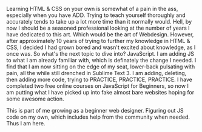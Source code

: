 Learning HTML & CSS on your own is somewhat of a pain in the ass, especially when you have ADD. Trying to teach yourself thoroughly and accurately tends to take up a lot more time than it normally would. Hell, by now I should be a seasoned professional looking at the number of years I have dedicated to this art. Which would be the art of Webdesign. However, after approximately 10 years of trying to further my knowledge in HTML & CSS, I decided I had grown bored and wasn't excited about knowledge, as I once was. So what's the next topic to dive into? JavaScript. I am adding JS to what I am already familiar with, which is definately the change I needed. I find that I am now sitting on the edge of my seat, lower-back pulsating with pain, all the while still drenched in Sublime Text 3. I am adding, deleting, then adding more code, trying to PRACTICE, PRACTICE, PRACTICE. I have completed two free online courses on JavaScript for Beginners, so now I am putting what I have picked up into fake almost bare websites hoping for some awesome action. 

This is part of me growing as a beginner web designer. Figuring out JS code on my own, which includes help from the community when needed. Thus I am here.
